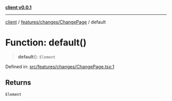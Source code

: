[**client v0.0.1**](../../../../README.md)

***

[client](../../../../README.md) / [features/changes/ChangePage](../README.md) / default

# Function: default()

> **default**(): `Element`

Defined in: [src/features/changes/ChangePage.tsx:1](https://github.com/petelc/WMS/blob/0ba5e61a5ede3de744df1a5839724fa19a2a534f/client/src/features/changes/ChangePage.tsx#L1)

## Returns

`Element`
